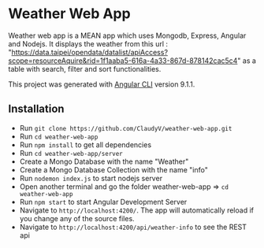 # Weather Web App

Weather web app is a MEAN app which uses Mongodb, Express, Angular and Nodejs. It displays the weather from this url : "https://data.taipei/opendata/datalist/apiAccess?scope=resourceAquire&rid=1f1aaba5-616a-4a33-867d-878142cac5c4" as a table with search, filter and sort functionalities.

This project was generated with [Angular CLI](https://github.com/angular/angular-cli) version 9.1.1.

## Installation

- Run `git clone https://github.com/ClaudyV/weather-web-app.git`
- Run `cd weather-web-app`
- Run `npm install` to get all dependencies 
- Run `cd weather-web-app/server`
- Create a Mongo Database with the name "Weather" 
- Create a Mongo Database Collection with the name "info"
- Run `nodemon index.js` to start nodejs server
- Open another terminal and go the folder weather-web-app => `cd weather-web-app`
- Run `npm start` to start Angular Development Server
- Navigate to `http://localhost:4200/`. The app will automatically reload if you change any of the source files.
- Navigate to `http://localhost:4200/api/weather-info` to see the REST api



